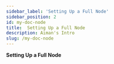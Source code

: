 ```yaml
---
sidebar_label: 'Setting Up a Full Node'
sidebar_position: 2
id: my-doc-node
title:  Setting Up a Full Node
description: Aiman's Intro
slug: /my-doc-node
---
```

**Setting Up a Full Node**